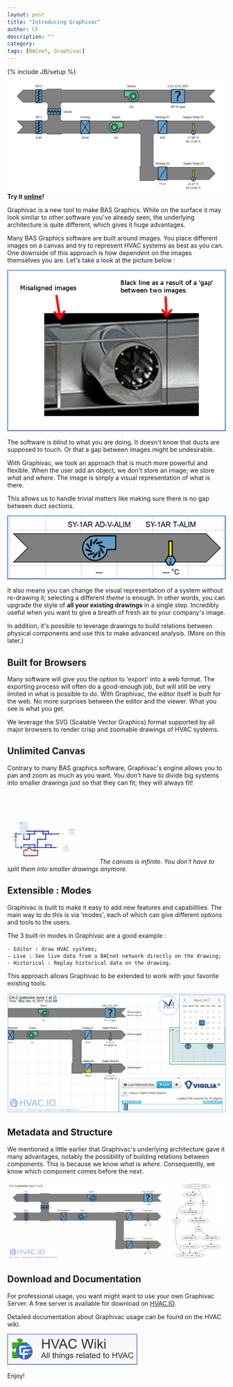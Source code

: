 ```yaml
---
layout: post
title: "Introducing Graphivac"
author: CF
description: ""
category: 
tags: [BACnet, Graphivac]
---
```

{% include JB/setup %}

![Graphivac Snapshot](/images/introducing-graphivac/graphivac-snapshot.svg "Graphivac Snapshot")
<b>Try it <a href="https://graphivac.hvac.io/#/o/public/p/P-cBZ5F9AJC3" target="_blank">online</a>!</b>


Graphivac is a new tool to make BAS Graphics. While on the surface it
may look similar to other software you've already seen, the underlying
architecture is quite different, which gives it huge advantages.

Many BAS Graphics software are built around images. You place
different images on a canvas and try to represent HVAC systems as best
as you can. One downside of this approach is how dependent on the
images themselves you are. Let's take a look at the picture below :

![Orcaview misaligned images](/images/introducing-graphivac/orcaview-misaligned.png "Orcaview misaligned images")

The software is *blind* to what you are doing. It doesn't know that
ducts are supposed to touch. Or that a gap between images might be
undesirable.

With Graphivac, we took an approach that is much more powerful and
flexible. When the user add an object, we don't store an image; we
store *what* and *where*. The image is simply a visual representation
of what is there.

This allows us to handle trivial matters like making sure there is no
gap between duct sections.

![Graphivac Simple Duct](/images/introducing-graphivac/graphivac-duct.png "Graphivac Simple Duct")

It also means you can change the visual representation of a system
without re-drawing it; selecting a different *theme* is enough. In
other words, you can upgrade the style of **all your existing
drawings** in a single step. Incredibly useful when you want to give a
breath of fresh air to your company's image.

In addition, it's possible to leverage drawings to build relations
between physical components and use this to make advanced analysis.
(More on this later.)


## Built for Browsers

Many software will give you the option to 'export' into a web format.
The exporting process will often do a good-enough job, but will still
be very limited in what is possible to do. With Graphivac, the editor
itself is built for the web. No more surprises between the editor and
the viewer. What you see is what you get.

We leverage the SVG (Scalable Vector Graphics) format supported by all
major browsers to render crisp and zoomable drawings of HVAC systems.

## Unlimited Canvas

Contrary to many BAS graphics software, Graphivac's engine allows you
to pan and zoom as much as you want. You don't have to divide big
systems into smaller drawings just so that they can fit; they will
always fit!

![Panning and zooming](/images/introducing-graphivac/pan-zoom.gif "Panning and zooming")
*The canvas is infinite. You don't have to split them into smaller drawings anymore.*


## Extensible : Modes

Graphivac is built to make it easy to add new features and
capabilities. The main way to do this is via 'modes', each of which
can give different options and tools to the users.

The 3 built-in modes in Graphivac are a good example :

	- Editor : draw HVAC systems;
	- Live : See live data from a BACnet network directly on the drawing;
	- Historical : Replay historical data on the drawing.
	
This approach allows Graphivac to be extended to work with your
favorite existing tools.

![Graphivac Historical Mode](/images/introducing-graphivac/historical-mode.gif "Graphivac Historical Mode")

## Metadata and Structure

We mentioned a little earlier that Graphivac's underlying architecture
gave it many advantages, notably the possibility of building relations
between components. This is because we know *what* is *where*.
Consequently, we know which component comes before the next.

![Generating Relations](/images/introducing-graphivac/graphivac-relations.png "Generating Relations")


## Download and Documentation

For professional usage, you want might want to use your own Graphivac Server.
A free server is available for download on [HVAC.IO](https://hvac.io/products/graphivac).

Detailed documentation about Graphivac usage can be found on the HVAC wiki.

<div class='text-center'>
  <a href='https://wiki.hvac.io/doku.php?id=suppliers:hvac.io:graphivac'>
    <img width='300px' src='/images/introducing-graphivac/hvac-wiki-logo.png'>
  </a>
</div>

Enjoy!
